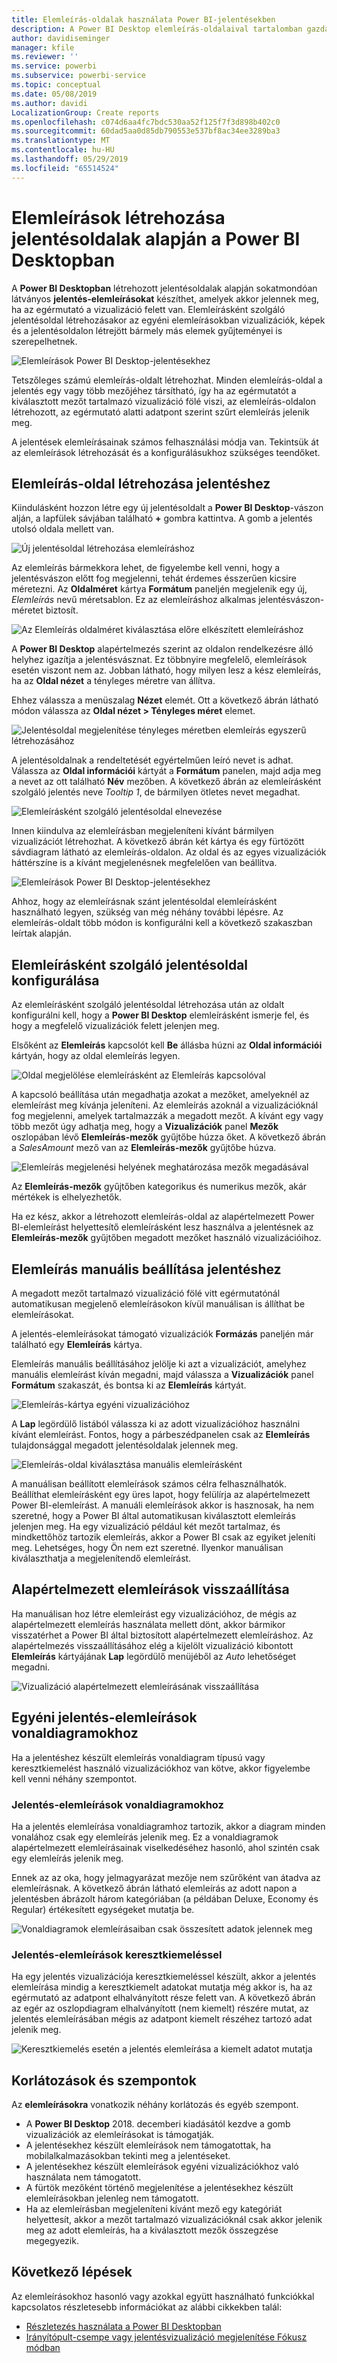 ```yaml
---
title: Elemleírás-oldalak használata Power BI-jelentésekben
description: A Power BI Desktop elemleírás-oldalaival tartalomban gazdag elemleírások hozhatók létre a jelentésekben használt vizualizációkhoz
author: davidiseminger
manager: kfile
ms.reviewer: ''
ms.service: powerbi
ms.subservice: powerbi-service
ms.topic: conceptual
ms.date: 05/08/2019
ms.author: davidi
LocalizationGroup: Create reports
ms.openlocfilehash: c074d6aa4fc7bdc530aa52f125f7f3d898b402c0
ms.sourcegitcommit: 60dad5aa0d85db790553e537bf8ac34ee3289ba3
ms.translationtype: MT
ms.contentlocale: hu-HU
ms.lasthandoff: 05/29/2019
ms.locfileid: "65514524"
---
```

# <a name="create-tooltips-based-on-report-pages-in-power-bi-desktop"></a>Elemleírások létrehozása jelentésoldalak alapján a Power BI Desktopban
A **Power BI Desktopban** létrehozott jelentésoldalak alapján sokatmondóan látványos **jelentés-elemleírásokat** készíthet, amelyek akkor jelennek meg, ha az egérmutató a vizualizáció felett van. Elemleírásként szolgáló jelentésoldal létrehozásakor az egyéni elemleírásokban vizualizációk, képek és a jelentésoldalon létrejött bármely más elemek gyűjteményei is szerepelhetnek. 

![Elemleírások Power BI Desktop-jelentésekhez](media/desktop-tooltips/desktop-tooltips_00a.png)

Tetszőleges számú elemleírás-oldalt létrehozhat. Minden elemleírás-oldal a jelentés egy vagy több mezőjéhez társítható, így ha az egérmutatót a kiválasztott mezőt tartalmazó vizualizáció fölé viszi, az elemleírás-oldalon létrehozott, az egérmutató alatti adatpont szerint szűrt elemleírás jelenik meg. 

A jelentések elemleírásainak számos felhasználási módja van. Tekintsük át az elemleírások létrehozását és a konfigurálásukhoz szükséges teendőket.

## <a name="create-a-report-tooltip-page"></a>Elemleírás-oldal létrehozása jelentéshez
Kiindulásként hozzon létre egy új jelentésoldalt a **Power BI Desktop**-vászon alján, a lapfülek sávjában található **+** gombra kattintva. A gomb a jelentés utolsó oldala mellett van. 

![Új jelentésoldal létrehozása elemleíráshoz](media/desktop-tooltips/desktop-tooltips_02.png)

Az elemleírás bármekkora lehet, de figyelembe kell venni, hogy a jelentésvászon előtt fog megjelenni, tehát érdemes ésszerűen kicsire méretezni. Az **Oldalméret** kártya **Formátum** paneljén megjelenik egy új, *Elemleírás* nevű méretsablon. Ez az elemleíráshoz alkalmas jelentésvászon-méretet biztosít.

![Az Elemleírás oldalméret kiválasztása előre elkészített elemleíráshoz](media/desktop-tooltips/desktop-tooltips_03.png)

A **Power BI Desktop** alapértelmezés szerint az oldalon rendelkezésre álló helyhez igazítja a jelentésvásznat. Ez többnyire megfelelő, elemleírások esetén viszont nem az. Jobban látható, hogy milyen lesz a kész elemleírás, ha az **Oldal nézet** a tényleges méretre van állítva. 

Ehhez válassza a menüszalag **Nézet** elemét. Ott a következő ábrán látható módon válassza az **Oldal nézet > Tényleges méret** elemet.

![Jelentésoldal megjelenítése tényleges méretben elemleírás egyszerű létrehozásához](media/desktop-tooltips/desktop-tooltips_04.png)

A jelentésoldalnak a rendeltetését egyértelműen leíró nevet is adhat. Válassza az **Oldal információi** kártyát a **Formátum** panelen, majd adja meg a nevet az ott található **Név** mezőben. A következő ábrán az elemleírásként szolgáló jelentés neve *Tooltip 1*, de bármilyen ötletes nevet megadhat.

![Elemleírásként szolgáló jelentésoldal elnevezése](media/desktop-tooltips/desktop-tooltips_05.png)

Innen kiindulva az elemleírásban megjeleníteni kívánt bármilyen vizualizációt létrehozhat. A következő ábrán két kártya és egy fürtözött sávdiagram látható az elemleírás-oldalon. Az oldal és az egyes vizualizációk háttérszíne is a kívánt megjelenésnek megfelelően van beállítva.

![Elemleírások Power BI Desktop-jelentésekhez](media/desktop-tooltips/desktop-tooltips_06.png)

Ahhoz, hogy az elemleírásnak szánt jelentésoldal elemleírásként használható legyen, szükség van még néhány további lépésre. Az elemleírás-oldalt több módon is konfigurálni kell a következő szakaszban leírtak alapján. 

## <a name="configure-your-tooltip-report-page"></a>Elemleírásként szolgáló jelentésoldal konfigurálása

Az elemleírásként szolgáló jelentésoldal létrehozása után az oldalt konfigurálni kell, hogy a **Power BI Desktop** elemleírásként ismerje fel, és hogy a megfelelő vizualizációk felett jelenjen meg.

Elsőként az **Elemleírás** kapcsolót kell **Be** állásba húzni az **Oldal információi** kártyán, hogy az oldal elemleírás legyen. 

![Oldal megjelölése elemleírásként az Elemleírás kapcsolóval](media/desktop-tooltips/desktop-tooltips_07.png)

A kapcsoló beállítása után megadhatja azokat a mezőket, amelyeknél az elemleírást meg kívánja jeleníteni. Az elemleírás azoknál a vizualizációknál fog megjelenni, amelyek tartalmazzák a megadott mezőt. A kívánt egy vagy több mezőt úgy adhatja meg, hogy a **Vizualizációk** panel **Mezők** oszlopában lévő **Elemleírás-mezők** gyűjtőbe húzza őket. A következő ábrán a *SalesAmount* mező van az **Elemleírás-mezők** gyűjtőbe húzva.

![Elemleírás megjelenési helyének meghatározása mezők megadásával](media/desktop-tooltips/desktop-tooltips_08.png)
 
Az **Elemleírás-mezők** gyűjtőben kategorikus és numerikus mezők, akár mértékek is elhelyezhetők.

Ha ez kész, akkor a létrehozott elemleírás-oldal az alapértelmezett Power BI-elemleírást helyettesítő elemleírásként lesz használva a jelentésnek az **Elemleírás-mezők** gyűjtőben megadott mezőket használó vizualizációihoz.

## <a name="manually-setting-a-report-tooltip"></a>Elemleírás manuális beállítása jelentéshez

A megadott mezőt tartalmazó vizualizáció fölé vitt egérmutatónál automatikusan megjelenő elemleírásokon kívül manuálisan is állíthat be elemleírásokat. 

A jelentés-elemleírásokat támogató vizualizációk **Formázás** paneljén már található egy **Elemleírás** kártya. 

Elemleírás manuális beállításához jelölje ki azt a vizualizációt, amelyhez manuális elemleírást kíván megadni, majd válassza a **Vizualizációk** panel **Formátum** szakaszát, és bontsa ki az **Elemleírás** kártyát.

![Elemleírás-kártya egyéni vizualizációhoz](media/desktop-tooltips/desktop-tooltips_09.png)

A **Lap** legördülő listából válassza ki az adott vizualizációhoz használni kívánt elemleírást. Fontos, hogy a párbeszédpanelen csak az **Elemleírás** tulajdonsággal megadott jelentésoldalak jelennek meg.

![Elemleírás-oldal kiválasztása manuális elemleírásként](media/desktop-tooltips/desktop-tooltips_10.png)

A manuálisan beállított elemleírások számos célra felhasználhatók. Beállíthat elemleírásként egy üres lapot, hogy felülírja az alapértelmezett Power BI-elemleírást. A manuáli elemleírások akkor is hasznosak, ha nem szeretné, hogy a Power BI által automatikusan kiválasztott elemleírás jelenjen meg. Ha egy vizualizáció például két mezőt tartalmaz, és mindkettőhöz tartozik elemleírás, akkor a Power BI csak az egyiket jeleníti meg. Lehetséges, hogy Ön nem ezt szeretné. Ilyenkor manuálisan kiválaszthatja a megjelenítendő elemleírást.

## <a name="reverting-to-default-tooltips"></a>Alapértelmezett elemleírások visszaállítása

Ha manuálisan hoz létre elemleírást egy vizualizációhoz, de mégis az alapértelmezett elemleírás használata mellett dönt, akkor bármikor visszatérhet a Power BI által biztosított alapértelmezett elemleíráshoz. Az alapértelmezés visszaállításához elég a kijelölt vizualizáció kibontott **Elemleírás** kártyájának **Lap** legördülő menüjéből az *Auto* lehetőséget megadni.

![Vizualizáció alapértelmezett elemleírásának visszaállítása](media/desktop-tooltips/desktop-tooltips_11.png)

## <a name="custom-report-tooltips-and-line-charts"></a>Egyéni jelentés-elemleírások vonaldiagramokhoz

Ha a jelentéshez készült elemleírás vonaldiagram típusú vagy keresztkiemelést használó vizualizációkhoz van kötve, akkor figyelembe kell venni néhány szempontot.

### <a name="report-tooltips-and-line-charts"></a>Jelentés-elemleírások vonaldiagramokhoz

Ha a jelentés elemleírása vonaldiagramhoz tartozik, akkor a diagram minden vonalához csak egy elemleírás jelenik meg. Ez a vonaldiagramok alapértelmezett elemleírásainak viselkedéséhez hasonló, ahol szintén csak egy elemleírás jelenik meg. 

Ennek az az oka, hogy jelmagyarázat mezője nem szűrőként van átadva az elemleírásnak. A következő ábrán látható elemleírás az adott napon a jelentésben ábrázolt három kategóriában (a példában Deluxe, Economy és Regular) értékesített egységeket mutatja be. 

![Vonaldiagramok elemleírásaiban csak összesített adatok jelennek meg](media/desktop-tooltips/desktop-tooltips_12.png)

### <a name="report-tooltips-and-cross-highlighting"></a>Jelentés-elemleírások keresztkiemeléssel

Ha egy jelentés vizualizációja keresztkiemeléssel készült, akkor a jelentés elemleírása mindig a keresztkiemelt adatokat mutatja még akkor is, ha az egérmutató az adatpont elhalványított része felett van. A következő ábrán az egér az oszlopdiagram elhalványított (nem kiemelt) részére mutat, az jelentés elemleírásában mégis az adatpont kiemelt részéhez tartozó adat jelenik meg.

![Keresztkiemelés esetén a jelentés elemleírása a kiemelt adatot mutatja](media/desktop-tooltips/desktop-tooltips_13.png)



## <a name="limitations-and-considerations"></a>Korlátozások és szempontok
Az **elemleírásokra** vonatkozik néhány korlátozás és egyéb szempont.

* A **Power BI Desktop** 2018. decemberi kiadásától kezdve a gomb vizualizációk az elemleírásokat is támogatják.
* A jelentésekhez készült elemleírások nem támogatottak, ha mobilalkalmazásokban tekinti meg a jelentéseket. 
* A jelentésekhez készült elemleírások egyéni vizualizációkhoz való használata nem támogatott. 
* A fürtök mezőként történő megjelenítése a jelentésekhez készült elemleírásokban jelenleg nem támogatott. 
* Ha az elemleírásban megjeleníteni kívánt mező egy kategóriát helyettesít, akkor a mezőt tartalmazó vizualizációknál csak akkor jelenik meg az adott elemleírás, ha a kiválasztott mezők összegzése megegyezik. 



## <a name="next-steps"></a>Következő lépések
Az elemleírásokhoz hasonló vagy azokkal együtt használható funkciókkal kapcsolatos részletesebb információkat az alábbi cikkekben talál:

* [Részletezés használata a Power BI Desktopban](desktop-drillthrough.md)
* [Irányítópult-csempe vagy jelentésvizualizáció megjelenítése Fókusz módban](consumer/end-user-focus.md)

